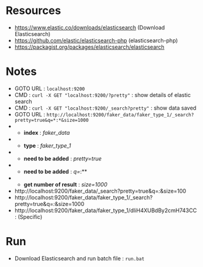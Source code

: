 # Resources

- https://www.elastic.co/downloads/elasticsearch (Download Elasticsearch)
- https://github.com/elastic/elasticsearch-php (elasticsearch-php)
- https://packagist.org/packages/elasticsearch/elasticsearch

# Notes

- GOTO URL : `localhost:9200`
- CMD : `curl -X GET "localhost:9200/?pretty"` : show details of elastic search
- CMD : `curl -X GET "localhost:9200/_search?pretty"` : show data saved
- GOTO URL : `http://localhost:9200/faker_data/faker_type_1/_search?pretty=true&q=*:*&size=1000`
- - **index** : *faker_data*
- - **type** : *faker_type_1*
- - **need to be added** : *pretty=true*
- - **need to be added** : *q=*:**
- - **get number of result** : *size=1000*
- http://localhost:9200/faker_data/_search?pretty=true&q=*:*&size=100
- http://localhost:9200/faker_data/faker_type_1/_search?pretty=true&q=*:*&size=1000
- http://localhost:9200/faker_data/faker_type_1/dIiH4XUBdBy2cmH743CC : (Specific)


# Run

- Download Elasticsearch and run batch file : `run.bat`
